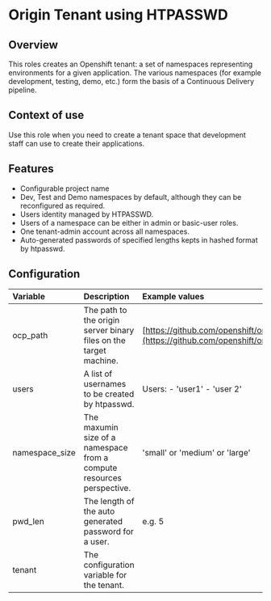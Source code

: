 # Origin Tenant using HTPASSWD

## Overview

This roles creates an Openshift tenant: a set of namespaces representing environments for a given application.
The various namespaces (for example development, testing, demo, etc.) form the basis of a Continuous Delivery pipeline.

## Context of use 

Use this role when you need to create a tenant space that development staff can use to create their applications.

## Features
- Configurable project name
- Dev, Test and Demo namespaces by default, although they can be reconfigured as required.
- Users identity managed by HTPASSWD.
- Users of a namespace can be either in admin or basic-user roles. 
- One tenant-admin account across all namespaces.
- Auto-generated passwords of specified lengths kepts in hashed format by htpasswd.

## Configuration

| Variable  | Description  | Example values |   
|:---|:---|:---|
|  ocp_path |  The path to the origin server binary files on the target machine. | [https://github.com/openshift/origin/releases/download/v3.6.0](https://github.com/openshift/origin/releases/tag/v3.6.0)  |   
|  users |  A list of usernames to be created by htpasswd. | Users: - 'user1' - 'user 2'| 
|  namespace_size | The maxumin size of a namespace from a compute resources perspective. | 'small' or 'medium' or 'large' |
| pwd_len | The length of the auto generated password for a user. | e.g. 5|
| tenant | The configuration variable for the tenant. |
